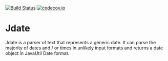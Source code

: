
[![Build Status](https://travis-ci.com/medhanafi/jdate.svg?branch=master)](https://travis-ci.com/medhanafi/jdate.svg?branch=master) 
[![codecov.io](https://codecov.io/gh/medhanafi/jdate/coverage.svg?branch=master)](https://codecov.io/gh/medhanafi/jdate?branch=master)
# Jdate
Jdate is a parser of text that represents a generic date. It can parse the majority of dates and / or times in unlikely input formats and returns a date object in JavaUtil Date format.
